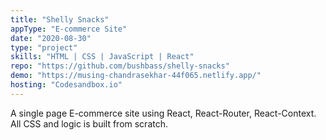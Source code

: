 ```yaml
---
title: "Shelly Snacks"
appType: "E-commerce Site"
date: "2020-08-30"
type: "project"
skills: "HTML | CSS | JavaScript | React"
repo: "https://github.com/bushbass/shelly-snacks"
demo: "https://musing-chandrasekhar-44f065.netlify.app/"
hosting: "Codesandbox.io"
---
```


A single page E-commerce site using React, React-Router, React-Context. All CSS and logic is built from scratch.
